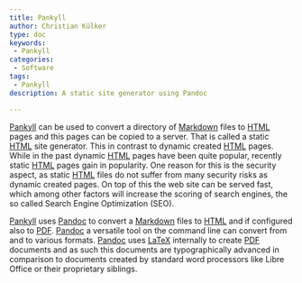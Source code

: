 ```yaml
---
title: Pankyll
author: Christian Külker
type: doc
keywords:
 - Pankyll
categories:
 - Software
tags:
 - Pankyll
description: A static site generator using Pandoc

---
```


[Pankyll] can be used to convert a directory of [Markdown] files to [HTML]
pages and this pages can be copied to a server. That is called a static [HTML]
site generator. This in contrast to dynamic created [HTML] pages. While in the
past dynamic [HTML] pages have been quite popular, recently static [HTML] pages
gain in popularity. One reason for this is the security aspect, as static
[HTML] files do not suffer from many security risks as dynamic created pages.
On top of this the web site can be served fast, which among other factors will
increase the scoring of search engines, the so called Search Engine
Optimization (SEO).

[Pankyll] uses [Pandoc] to convert a [Markdown] files to [HTML] and if
configured also to [PDF]. [Pandoc] a versatile tool on the command line can
convert from and to various formats. [Pandoc] uses [LaTeX] internally to create
[PDF] documents and as such this documents are typographically advanced in
comparison to documents created by standard word processors like Libre Office
or their proprietary siblings.

[HTML]: https://en.wikipedia.org/wiki/HTML
[LaTeX]: https://www.latex-project.org/
[Markdown]: https://en.wikipedia.org/wiki/Markdown
[Pandoc]: https://pandoc.org/
[Pankyll]: https://www.pankyll.org/
[PDF]: https://en.wikipedia.org/wiki/PDF

